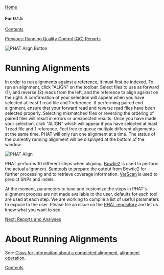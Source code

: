 [Home](https://chgibb.github.io/PHATDocs/)

#### For 0.1.5
[Contents](https://chgibb.github.io/PHATDocs/docs/releases/0.1.5/home)

[Previous: Running Quality Control (QC) Reports](https://chgibb.github.io/PHATDocs/docs/releases/0.1.5/QCReports)

![PHAT Align Button](https://chgibb.github.io//PHATDocs/docs/releases/0.1.5/AlignButton.png)

# Running Alignments
In order to run alignments against a reference, it must first be indexed. To run an alignment, click "ALIGN" on the toolbar. Select files to use as forward (1), and reverse (2) reads from the left, and the reference to align against on the right. A confirmation of your selection will appear when you have selected at least 1 read file and 1 reference. If performing paired end alignment, ensure that your forward read and reverse read files have been selected properly. Selecting mismatched files or reversing the ordering of paired files will result in errors or unexpected results. Once you have made your selection, click "ALIGN" which will appear if you have selected at least 1 read file and 1 reference. Feel free to queue multiple different alignments at the same time. PHAT will only run one alignment at a time. The status of the currently running alignment will be displayed at the bottom of the window.

![PHAT Align](https://chgibb.github.io//PHATDocs/docs/releases/0.1.5/AlignSelected.png)

PHAT performs 10 different steps when aligning. [Bowtie2](http://bowtie-bio.sourceforge.net/bowtie2/index.shtml) is used to perform the actual alignment. [Samtools](http://www.htslib.org/doc/samtools.html) to prepare the output from Bowtie2 for further processing and to retrieve coverage information. [VarScan](http://dkoboldt.github.io/varscan/) is used to predict SNPs and indels.

At the moment, parameters to tune and customize the steps in PHAT's alignment process are not made available to the user, defaults for each tool are used at each step. We are working to compile a list of useful parameters to expose to the user. Please file an issue on the [PHAT repository](https://github.com/chgibb/PHAT) and let us know what you want to see.

[Next: Reports and Analyses](https://chgibb.github.io/PHATDocs/docs/releases/0.1.5/reportsAndAnalyses)

# About Running Alignments
See: [Class for information about a completed alignment](https://github.com/chgibb/PHAT/blob/0.1.5/src/req/alignData.ts), [alignment operation](https://github.com/chgibb/PHAT/blob/0.1.5/src/req/operations/RunAlignment.ts).

[Contents](https://chgibb.github.io/PHATDocs/docs/releases/0.1.5/home)
